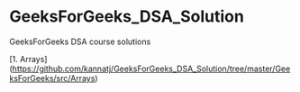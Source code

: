# GeeksForGeeks_DSA_Solution
GeeksForGeeks DSA course solutions


[1. Arrays] (https://github.com/kannatj/GeeksForGeeks_DSA_Solution/tree/master/GeeksForGeeks/src/Arrays)
